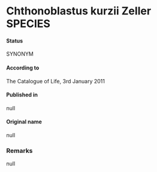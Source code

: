 # Chthonoblastus kurzii Zeller SPECIES

#### Status
SYNONYM

#### According to
The Catalogue of Life, 3rd January 2011

#### Published in
null

#### Original name
null

### Remarks
null